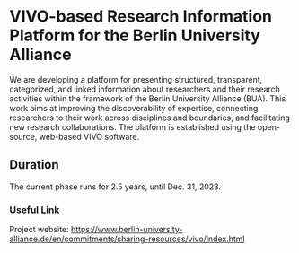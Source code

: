 # VIVO-based Research Information Platform for the Berlin University Alliance
We are developing a platform for presenting structured, transparent, categorized, and linked information about researchers and their research activities within the framework of the Berlin University Alliance (BUA). This work aims at improving the discoverability of expertise, connecting researchers to their work across disciplines and boundaries, and facilitating new research collaborations. The platform is established using the open-source, web-based VIVO software.

## Duration
The current phase runs for 2.5 years, until Dec. 31, 2023.

### Useful Link
Project website: https://www.berlin-university-alliance.de/en/commitments/sharing-resources/vivo/index.html


